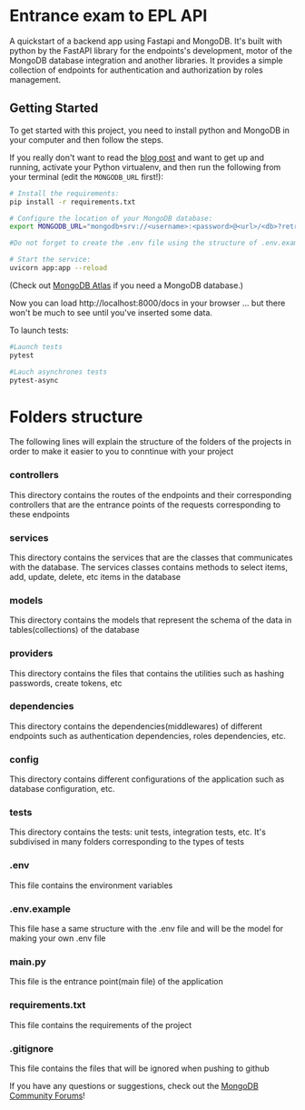 # Entrance exam to EPL API
A quickstart of a backend app using Fastapi and MongoDB.
It's built with python by the FastAPI library for the endpoints's development, motor of the MongoDB database integration
and another libraries.
It provides a simple collection of endpoints for authentication and authorization by roles management.


## Getting Started
To get started with this project, you need to install python and MongoDB in your computer and then follow the steps.

If you really don't want to read the [blog post](https://developer.mongodb.com/quickstart/python-quickstart-fastapi/) and want to get up and running,
activate your Python virtualenv, and then run the following from your terminal (edit the `MONGODB_URL` first!):

```bash
# Install the requirements:
pip install -r requirements.txt

# Configure the location of your MongoDB database:
export MONGODB_URL="mongodb+srv://<username>:<password>@<url>/<db>?retryWrites=true&w=majority"

#Do not forget to create the .env file using the structure of .env.example with changing the values of your environnement variables

# Start the service:
uvicorn app:app --reload
```


(Check out [MongoDB Atlas](https://www.mongodb.com/cloud/atlas) if you need a MongoDB database.)

Now you can load http://localhost:8000/docs in your browser ... but there won't be much to see until you've inserted some data.

To launch tests:

```bash
#Launch tests
pytest

#Lauch asynchrones tests
pytest-async
```

# Folders structure
The following lines will explain the structure of the folders of the projects in order to make it easier to you to conntinue
with your project
### controllers
This directory contains the routes of the endpoints and their corresponding controllers that are the entrance points of the
requests corresponding to these endpoints
### services
This directory contains the services that are the classes that communicates with the database. The services classes contains 
methods to select items, add, update, delete, etc items in the database
### models
This directory contains the models that represent the schema of the data in tables(collections) of the database
### providers
This directory contains the files that contains the utilities such as hashing passwords, create tokens, etc
### dependencies
This directory contains the dependencies(middlewares) of different endpoints such as authentication dependencies, roles dependencies, etc.
### config
This directory contains different configurations of the application such as database configuration, etc.
### tests
This directory contains the tests: unit tests, integration tests, etc.
It's subdivised in many folders corresponding to the types of tests
### .env
This file contains the environment variables
### .env.example
This file hase a same structure with the .env file and will be the model for making your own .env file
### main.py
This file is the entrance point(main file) of the application
### requirements.txt
This file contains the requirements of the project
### .gitignore
This file contains the files that will be ignored when pushing to github

If you have any questions or suggestions, check out the [MongoDB Community Forums](https://developer.mongodb.com/community/forums/)!